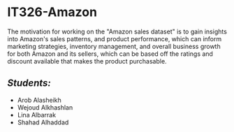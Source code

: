 # IT326-Amazon


<p>The motivation for working on the "Amazon sales dataset" is to gain insights into Amazon's sales patterns, and product performance, which can inform marketing strategies, inventory management, and overall business growth for both Amazon and its sellers, which can be based off the ratings and discount available that makes the product purchasable.</p>




<h2><em>Students:</em></h2>
<ul>
<li>Arob Alasheikh</li>
<li>Wejoud Alkhashlan</li>
<li>Lina Albarrak</li>
<li>Shahad Alhaddad</li>
</ul>
